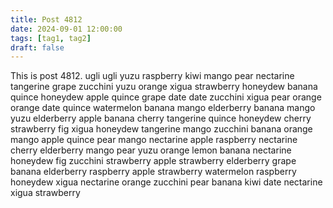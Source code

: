 ```yaml
---
title: Post 4812
date: 2024-09-01 12:00:00
tags: [tag1, tag2]
draft: false
---
```

This is post 4812.
ugli
ugli
yuzu
raspberry
kiwi
mango
pear
nectarine
tangerine
grape
zucchini
yuzu
orange
xigua
strawberry
honeydew
banana
quince
honeydew
apple
quince
grape
date
date
zucchini
xigua
pear
orange
orange
date
quince
watermelon
banana
mango
elderberry
banana
mango
yuzu
elderberry
apple
banana
cherry
tangerine
quince
honeydew
cherry
strawberry
fig
xigua
honeydew
tangerine
mango
zucchini
banana
orange
mango
apple
quince
pear
mango
nectarine
apple
raspberry
nectarine
cherry
elderberry
mango
pear
yuzu
orange
lemon
banana
nectarine
honeydew
fig
zucchini
strawberry
apple
strawberry
elderberry
grape
banana
elderberry
raspberry
apple
strawberry
watermelon
raspberry
honeydew
xigua
nectarine
orange
zucchini
pear
banana
kiwi
date
nectarine
xigua
strawberry
